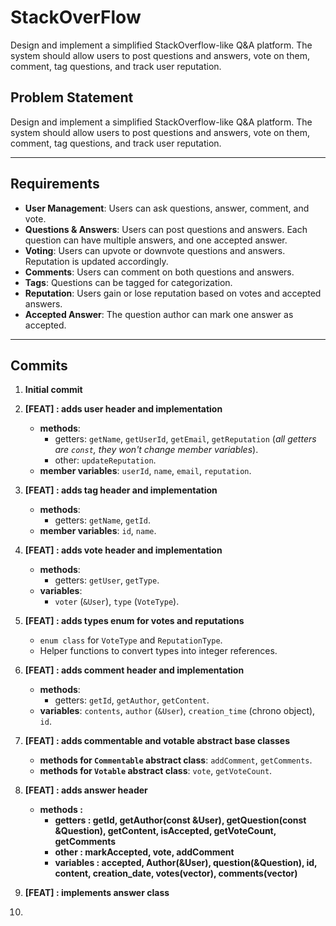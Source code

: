 # StackOverFlow

Design and implement a simplified StackOverflow-like Q&A platform. The system should allow users to post questions and answers, vote on them, comment, tag questions, and track user reputation.

## Problem Statement

Design and implement a simplified StackOverflow-like Q&A platform. The system should allow users to post questions and answers, vote on them, comment, tag questions, and track user reputation.

---

## Requirements

-   **User Management**: Users can ask questions, answer, comment, and vote.
-   **Questions & Answers**: Users can post questions and answers. Each question can have multiple answers, and one accepted answer.
-   **Voting**: Users can upvote or downvote questions and answers. Reputation is updated accordingly.
-   **Comments**: Users can comment on both questions and answers.
-   **Tags**: Questions can be tagged for categorization.
-   **Reputation**: Users gain or lose reputation based on votes and accepted answers.
-   **Accepted Answer**: The question author can mark one answer as accepted.

---

## Commits

1.  **Initial commit**

2.  **[FEAT] : adds user header and implementation**
    -   **methods**:
        -   getters: `getName`, `getUserId`, `getEmail`, `getReputation` (*all getters are `const`, they won't change member variables*).
        -   other: `updateReputation`.
    -   **member variables**: `userId`, `name`, `email`, `reputation`.

3.  **[FEAT] : adds tag header and implementation**
    -   **methods**:
        -   getters: `getName`, `getId`.
    -   **member variables**: `id`, `name`.

4.  **[FEAT] : adds vote header and implementation**
    -   **methods**:
        -   getters: `getUser`, `getType`.
    -   **variables**:
        -   `voter` (`&User`), `type` (`VoteType`).

5.  **[FEAT] : adds types enum for votes and reputations**
    -   `enum class` for `VoteType` and `ReputationType`.
    -   Helper functions to convert types into integer references.

6.  **[FEAT] : adds comment header and implementation**
    -   **methods**:
        -   getters: `getId`, `getAuthor`, `getContent`.
    -   **variables**: `contents`, `author` (`&User`), `creation_time` (chrono object), `id`.

7.  **[FEAT] : adds commentable and votable abstract base classes**
    -   **methods for `Commentable` abstract class**: `addComment`, `getComments`.
    -   **methods for `Votable` abstract class**: `vote`, `getVoteCount`.

8. **[FEAT] : adds answer header**
    - **methods :**
        - **getters : getId, getAuthor(const &User), getQuestion(const &Question), getContent, isAccepted, getVoteCount, getComments**
        - **other : markAccepted, vote, addComment**
        - **variables : accepted, Author(&User), question(&Question), id, content, creation_date, votes(vector<votes>), comments(vector<comments>)**

9. **[FEAT] : implements answer class**

10. 
